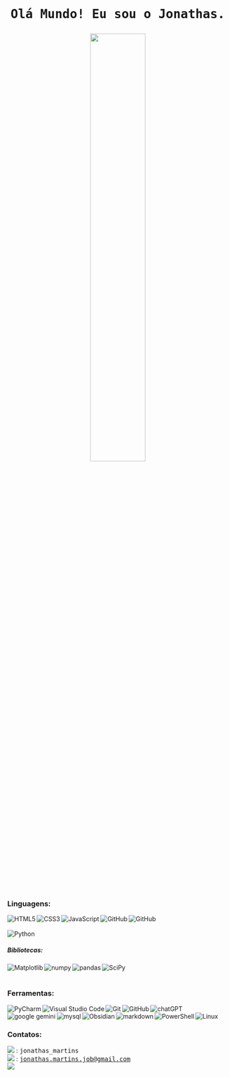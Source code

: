 # <p align="center"><samp>Olá Mundo! Eu sou o Jonathas.</samp></p>

  <p align="center" >
    <img height="50%"src="https://github-readme-stats.vercel.app/api/top-langs/?username=JhonAI13&layout=compact&langs_count=7&theme=midnight-purple&title_color=DFBE2A&border_color=6B7878&bg_color=000000&border_radius=1px"/>
  </p>

  
### Linguagens:

<a href="#"><img align="left" alt="HTML5" src="https://img.shields.io/badge/HTML5-000000?style=for-the-badge&logo=html5&logoColor=orange"/></a>
<a href="#"><img align="left" alt="CSS3" src="https://img.shields.io/badge/CSS3-000000?style=for-the-badge&logo=css3&logoColor=blue" /></a>
<a href="#"><img align="left" alt="JavaScript" src="https://img.shields.io/badge/JavaScript-000000?style=for-the-badge&logo=javascript&logoColor=F7DF1E" /></a>
<a href="#"><img align="left" alt="GitHub" src="https://img.shields.io/badge/c-%23000000.svg?style=for-the-badge&logo=c&logoColor=white"/></a>
<a href="#"><img align="left" alt="GitHub" src="https://img.shields.io/badge/c++-%23000000.svg?style=for-the-badge&logo=c%2B%2B&logoColor=white"/></a>
<br><br>
<a href="#"><img align="left" alt="Python" src="https://img.shields.io/badge/Python-000000?style=for-the-badge&logo=python&logoColor=darkcyan"/></a>
<br>

##### Bibliotecas:
<a href="#"><img align="left" alt="Matplotlib" src="https://img.shields.io/badge/Matplotlib-%23000000.svg?style=for-the-badge&logo=Matplotlib&logoColor=black"/></a>
<a href="#"><img align="left" alt="numpy" src="https://img.shields.io/badge/numpy-%23000000.svg?style=for-the-badge&logo=numpy&logoColor=white"/></a>
<a href="#"><img align="left" alt="pandas" src="https://img.shields.io/badge/pandas-%23000000.svg?style=for-the-badge&logo=pandas&logoColor=white"/></a>
<a href="#"><img align="left" alt="SciPy" src="https://img.shields.io/badge/SciPy-%23000000.svg?style=for-the-badge&logo=scipy&logoColor=white"/></a>
<br><br>

### Ferramentas:
<a href="#"><img align="left" alt="PyCharm" src="https://img.shields.io/badge/Pycharm-000000?style=for-the-badge&logo=Pycharm&logoColor=green"/></a>
<a href="#"><img align="left" alt="Visual Studio Code" src="https://img.shields.io/badge/VScode-000000?style=for-the-badge&logo=Visual%20Studio%20Code&logoColor=blue"/></a>
<a href="#"><img align="left" alt="Git" src="https://img.shields.io/badge/Git-000000?style=for-the-badge&logo=Git&logoColor=orange"/></a>
<a href="#"><img align="left" alt="GitHub" src="https://img.shields.io/badge/GitHub-000000?style=for-the-badge&logo=GitHub&logoColor=white"/></a>
<a href="#"><img align="left" alt="chatGPT" src="https://img.shields.io/badge/chatGPT-000000?style=for-the-badge&logo=openai&logoColor=white"/></a>
<a href="#"><img align="left" alt="google gemini" src="https://img.shields.io/badge/google%20gemini-000000?style=for-the-badge&logo=google%20gemini&logoColor=white"/></a>
<a href="#"><img align="left" alt="mysql" src="https://img.shields.io/badge/mysql-000000.svg?style=for-the-badge&logo=mysql&logoColor=white"/></a>
<a href="#"><img align="left" alt="Obsidian" src="https://img.shields.io/badge/Obsidian-%23000000.svg?style=for-the-badge&logo=obsidian&logoColor=purple"/></a>
<a href="#"><img align="left" alt="markdown" src="https://img.shields.io/badge/markdown-%23000000.svg?style=for-the-badge&logo=markdown&logoColor=white"/></a>
<a href="#"><img align="left" alt="PowerShell" src="https://img.shields.io/badge/PowerShell-%23000000.svg?style=for-the-badge&logo=powershell&logoColor=white"/></a>
<a href="#"><img align="left" alt="Linux" src="https://img.shields.io/badge/Linux-000000?style=for-the-badge&logo=linux&logoColor=white"/></a>
<br><br>

### Contatos:
<a href="#"><img loading="lazy" src="https://img.shields.io/badge/Discord-000000?style=for-the-badge&logo=discord&logoColor=white"></a> : <samp>jonathas_martins</samp><br>
<a href="#"><img loading="lazy" src="https://img.shields.io/badge/Gmail-000000?style=for-the-badge&logo=gmail&logoColor=red"></a> : <samp>jonathas.martins.job@gmail.com</samp><br>
<a href="#"><img loading="lazy" src="https://img.shields.io/badge/-LinkedIn-%23000000?style=for-the-badge&logo=linkedin&logoColor=white"></a>
